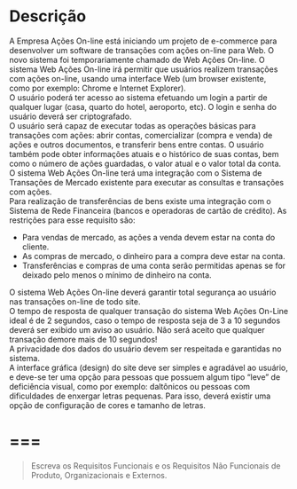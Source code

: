 # Descrição 
A Empresa Ações On-line está iniciando um projeto de e-commerce para
desenvolver um software de transações com ações on-line para Web. O novo
sistema foi temporariamente chamado de Web Ações On-line.
O sistema Web Ações On-line irá permitir que usuários realizem transações
com ações on-line, usando uma interface Web (um browser existente, como por
exemplo: Chrome e Internet Explorer).  
O usuário poderá ter acesso ao sistema efetuando um login a partir de
qualquer lugar (casa, quarto do hotel, aeroporto, etc). O login e senha do usuário
deverá ser criptografado.  
O usuário será capaz de executar todas as operações básicas para
transações com ações: abrir contas, comercializar (compra e venda) de ações e
outros documentos, e transferir bens entre contas. O usuário também pode obter
informações atuais e o histórico de suas contas, bem como o número de ações
guardadas, o valor atual e o valor total da conta.  
O sistema Web Ações On-line terá uma integração com o Sistema de
Transações de Mercado existente para executar as consultas e transações com
ações.  
Para realização de transferências de bens existe uma integração com o
Sistema de Rede Financeira (bancos e operadoras de cartão de crédito). As
restrições para esse requisito são:
- Para vendas de mercado, as ações a venda devem estar na conta do cliente.
- As compras de mercado, o dinheiro para a compra deve estar na conta.
- Transferências e compras de uma conta serão permitidas apenas se for deixado
  pelo menos o mínimo de dinheiro na conta.  

O sistema Web Ações On-line deverá garantir total segurança ao usuário nas
transações on-line de todo site.  
O tempo de resposta de qualquer transação do sistema Web Ações On-Line
ideal é de 2 segundos, caso o tempo de resposta seja de 3 a 10 segundos deverá
ser exibido um aviso ao usuário. Não será aceito que qualquer transação demore mais de 10 segundos!  
A privacidade dos dados do usuário devem ser respeitada e garantidas no sistema.  
A interface gráfica (design) do site deve ser simples e agradável ao usuário, 
e deve-se ter uma opção para pessoas que possuem algum tipo “leve” de deficiência visual, como por exemplo: 
daltônicos ou pessoas com dificuldades de enxergar letras pequenas. 
Para isso, deverá existir uma opção de configuração de cores e tamanho de letras.


===
===
> Escreva os Requisitos Funcionais e os Requisitos Não Funcionais de Produto, Organizacionais e Externos.

